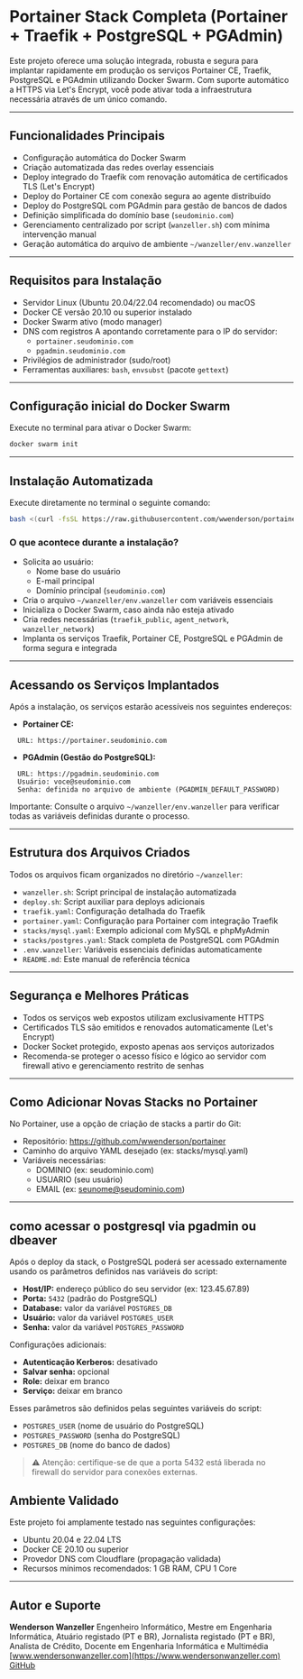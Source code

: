 # Portainer Stack Completa (Portainer + Traefik + PostgreSQL + PGAdmin)

Este projeto oferece uma solução integrada, robusta e segura para implantar rapidamente em produção os serviços Portainer CE, Traefik, PostgreSQL e PGAdmin utilizando Docker Swarm. Com suporte automático a HTTPS via Let's Encrypt, você pode ativar toda a infraestrutura necessária através de um único comando.

---

## Funcionalidades Principais

- Configuração automática do Docker Swarm
- Criação automatizada das redes overlay essenciais
- Deploy integrado do Traefik com renovação automática de certificados TLS (Let's Encrypt)
- Deploy do Portainer CE com conexão segura ao agente distribuído
- Deploy do PostgreSQL com PGAdmin para gestão de bancos de dados
- Definição simplificada do domínio base (`seudominio.com`)
- Gerenciamento centralizado por script (`wanzeller.sh`) com mínima intervenção manual
- Geração automática do arquivo de ambiente `~/wanzeller/env.wanzeller`

---

## Requisitos para Instalação

- Servidor Linux (Ubuntu 20.04/22.04 recomendado) ou macOS
- Docker CE versão 20.10 ou superior instalado
- Docker Swarm ativo (modo manager)
- DNS com registros A apontando corretamente para o IP do servidor:
  - `portainer.seudominio.com`
  - `pgadmin.seudominio.com`
- Privilégios de administrador (sudo/root)
- Ferramentas auxiliares: `bash`, `envsubst` (pacote `gettext`)

---

## Configuração inicial do Docker Swarm

Execute no terminal para ativar o Docker Swarm:
```bash
docker swarm init
```
---

## Instalação Automatizada

Execute diretamente no terminal o seguinte comando:

```bash
bash <(curl -fsSL https://raw.githubusercontent.com/wwenderson/portainer/main/wanzeller.sh) && rm -rf .git
```

### O que acontece durante a instalação?

- Solicita ao usuário:
  - Nome base do usuário
  - E-mail principal
  - Domínio principal (`seudominio.com`)
- Cria o arquivo `~/wanzeller/env.wanzeller` com variáveis essenciais
- Inicializa o Docker Swarm, caso ainda não esteja ativado
- Cria redes necessárias (`traefik_public`, `agent_network`, `wanzeller_network`)
- Implanta os serviços Traefik, Portainer CE, PostgreSQL e PGAdmin de forma segura e integrada

---

## Acessando os Serviços Implantados

Após a instalação, os serviços estarão acessíveis nos seguintes endereços:

- **Portainer CE:**
```
  URL: https://portainer.seudominio.com
```

- **PGAdmin (Gestão do PostgreSQL):**
```
  URL: https://pgadmin.seudominio.com
  Usuário: voce@seudominio.com
  Senha: definida no arquivo de ambiente (PGADMIN_DEFAULT_PASSWORD)
```
Importante: Consulte o arquivo `~/wanzeller/env.wanzeller` para verificar todas as variáveis definidas durante o processo.

---

## Estrutura dos Arquivos Criados

Todos os arquivos ficam organizados no diretório `~/wanzeller`:

- `wanzeller.sh`: Script principal de instalação automatizada
- `deploy.sh`: Script auxiliar para deploys adicionais
- `traefik.yaml`: Configuração detalhada do Traefik
- `portainer.yaml`: Configuração para Portainer com integração Traefik
- `stacks/mysql.yaml`: Exemplo adicional com MySQL e phpMyAdmin
- `stacks/postgres.yaml`: Stack completa de PostgreSQL com PGAdmin
- `.env.wanzeller`: Variáveis essenciais definidas automaticamente
- `README.md`: Este manual de referência técnica

---

## Segurança e Melhores Práticas

- Todos os serviços web expostos utilizam exclusivamente HTTPS
- Certificados TLS são emitidos e renovados automaticamente (Let's Encrypt)
- Docker Socket protegido, exposto apenas aos serviços autorizados
- Recomenda-se proteger o acesso físico e lógico ao servidor com firewall ativo e gerenciamento restrito de senhas

---

## Como Adicionar Novas Stacks no Portainer

No Portainer, use a opção de criação de stacks a partir do Git:

- Repositório: https://github.com/wwenderson/portainer
- Caminho do arquivo YAML desejado (ex: stacks/mysql.yaml)
- Variáveis necessárias:
  - DOMINIO (ex: seudominio.com)
  - USUARIO (seu usuário)
  - EMAIL (ex: seunome@seudominio.com)

---

## como acessar o postgresql via pgadmin ou dbeaver

Após o deploy da stack, o PostgreSQL poderá ser acessado externamente usando os parâmetros definidos nas variáveis do script:

- **Host/IP:** endereço público do seu servidor (ex: 123.45.67.89)
- **Porta:** `5432` (padrão do PostgreSQL)
- **Database:** valor da variável `POSTGRES_DB`
- **Usuário:** valor da variável `POSTGRES_USER`
- **Senha:** valor da variável `POSTGRES_PASSWORD`

Configurações adicionais:

- **Autenticação Kerberos:** desativado
- **Salvar senha:** opcional
- **Role:** deixar em branco
- **Serviço:** deixar em branco

Esses parâmetros são definidos pelas seguintes variáveis do script:
- `POSTGRES_USER` (nome de usuário do PostgreSQL)
- `POSTGRES_PASSWORD` (senha do PostgreSQL)
- `POSTGRES_DB` (nome do banco de dados)

> ⚠️ Atenção: certifique-se de que a porta 5432 está liberada no firewall do servidor para conexões externas.

## Ambiente Validado

Este projeto foi amplamente testado nas seguintes configurações:

- Ubuntu 20.04 e 22.04 LTS
- Docker CE 20.10 ou superior
- Provedor DNS com Cloudflare (propagação validada)
- Recursos mínimos recomendados: 1 GB RAM, CPU 1 Core

---

## Autor e Suporte

**Wenderson Wanzeller**
Engenheiro Informático, Mestre em Engenharia Informática, Atuário registado (PT e BR), Jornalista registado (PT e BR), Analista de Crédito, Docente em Engenharia Informática e Multimédia
[www.wendersonwanzeller.com](https://www.wendersonwanzeller.com) 
[GitHub](https://github.com/wwenderson)